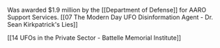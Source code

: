 Was awarded $1.9 million by the [[Department of Defense]] for AARO Support Services.
[[07 The Modern Day UFO Disinformation Agent - Dr. Sean Kirkpatrick's Lies]]

[[14 UFOs in the Private Sector - Battelle Memorial Institute]]

